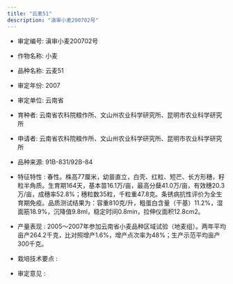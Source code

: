 ```yaml
---
title: "云麦51"
description: "滇审小麦200702号"
---
```

* 审定编号:  滇审小麦200702号

*  作物名称:  小麦

*  品种名称:  云麦51

*  审定年份:  2007

*  审定单位:  云南省

* 育种者:  云南省农科院粮作所、文山州农业科学研究所、昆明市农业科学研究所

*  申请者:  云南省农科院粮作所、文山州农业科学研究所、昆明市农业科学研究所

*  品种来源:  91B-831/92B-84

*  特征特性 : 
春性。株高77厘米，幼苗直立，白壳、红粒、短芒、长方形穗，籽粒半角质。生育期164天，基本苗16.1万/亩，最高分蘖41.0万/亩，有效穗20.3万/亩，成穗率52.8%；穗粒数35粒，千粒重47.8克。条锈病抗性评价为全生育期免疫。品质测试结果为：容重810克/升，粗蛋白含量（干基）11.2%，湿面筋18.9%，沉降值9.8ml，稳定时间0.8min，拉伸仪面积12.8cm2。
 
*  产量表现 : 
2005～2007年参加云南省小麦品种区域试验（地麦组）。两年平均亩产264.2千克，比对照增产1.6%，增产点次率为48%；生产示范平均亩产300千克。

*  栽培技术要点 : 


*  审定意见 : 

